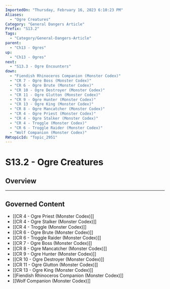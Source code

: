 ```yaml
---
ImportedOn: "Thursday, February 16, 2023 6:10:23 PM"
Aliases:
  - "Ogre Creatures"
Category: "General Dangers Article"
Prefix: "S13.2"
Tags:
  - "Category/General-Dangers-Article"
parent:
  - "Ch13 - Ogres"
up:
  - "Ch13 - Ogres"
next:
  - "S13.3 - Ogre Encounters"
down:
  - "Fiendish Rhinoceros Companion (Monster Codex)"
  - "CR 7 - Ogre Boss (Monster Codex)"
  - "CR 6 - Ogre Brute (Monster Codex)"
  - "CR 10 - Ogre Destroyer (Monster Codex)"
  - "CR 11 - Ogre Glutton (Monster Codex)"
  - "CR 9 - Ogre Hunter (Monster Codex)"
  - "CR 13 - Ogre King (Monster Codex)"
  - "CR 8 - Ogre Mancatcher (Monster Codex)"
  - "CR 4 - Ogre Priest (Monster Codex)"
  - "CR 4 - Ogre Stalker (Monster Codex)"
  - "CR 4 - Troggle (Monster Codex)"
  - "CR 6 - Troggle Raider (Monster Codex)"
  - "Wolf Companion (Monster Codex)"
RWtopicId: "Topic_2951"
---
```

# S13.2 - Ogre Creatures
## Overview
---
## Governed Content
- [[CR 4 - Ogre Priest (Monster Codex)]]
- [[CR 4 - Ogre Stalker (Monster Codex)]]
- [[CR 4 - Troggle (Monster Codex)]]
- [[CR 6 - Ogre Brute (Monster Codex)]]
- [[CR 6 - Troggle Raider (Monster Codex)]]
- [[CR 7 - Ogre Boss (Monster Codex)]]
- [[CR 8 - Ogre Mancatcher (Monster Codex)]]
- [[CR 9 - Ogre Hunter (Monster Codex)]]
- [[CR 10 - Ogre Destroyer (Monster Codex)]]
- [[CR 11 - Ogre Glutton (Monster Codex)]]
- [[CR 13 - Ogre King (Monster Codex)]]
- [[Fiendish Rhinoceros Companion (Monster Codex)]]
- [[Wolf Companion (Monster Codex)]]

